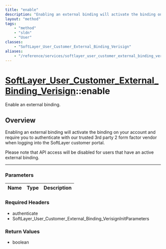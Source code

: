 ```yaml
---
title: "enable"
description: "Enabling an external binding will activate the binding on your account and require you to authenticate with our trusted... "
layout: "method"
tags:
    - "method"
    - "sldn"
    - "User"
classes:
    - "SoftLayer_User_Customer_External_Binding_Verisign"
aliases:
    - "/reference/services/softlayer_user_customer_external_binding_verisign/enable"
---
```

# [SoftLayer_User_Customer_External_Binding_Verisign](/reference/services/SoftLayer_User_Customer_External_Binding_Verisign)::enable

Enable an external binding.


## Overview 
Enabling an external binding will activate the binding on your account and require you to authenticate with our trusted 3rd party 2 form factor vendor when logging into the SoftLayer customer portal. 

Please note that API access will be disabled for users that have an active external binding. 

-----

### Parameters 
|Name | Type | Description |
| --- | --- | --- |


### Required Headers
* authenticate
* SoftLayer_User_Customer_External_Binding_VerisignInitParameters


### Return Values
* boolean




